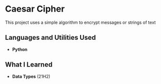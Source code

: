 <h1>Caesar Cipher</h1>
This project uses a simple algorithm to encrypt messages or strings of text
<br />

<h2>Languages and Utilities Used</h2>

- <b>Python</b> 

<h2>What I Learned </h2>

- <b>Data Types</b> (21H2)

